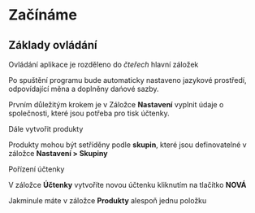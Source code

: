 
# Začínáme


## Základy ovládání
Ovládání aplikace je rozděleno do *čteřech* hlavní záložek


Po spuštění programu bude automaticky nastaveno jazykové prostředí, odpovídající měna a doplněny dańové sazby.


Prvním důležitým krokem je v Záložce **Nastavení** vyplnit údaje o společnosti, které jsou potřeba pro tisk účtenky.







Dále vytvořit produkty

Produkty mohou být setříděny podle **skupin**, které jsou definovatelné v záložce **Nastavení > Skupiny**


Pořízení účtenky

V záložce **Účtenky** vytvoříte novou účtenku kliknutím na tlačítko **NOVÁ** 

Jakminule máte v záložce **Produkty** alespoň jednu položku